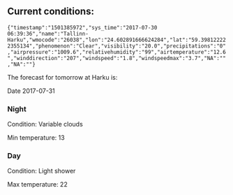 ## Current conditions: 
 ``` {"timestamp":"1501385972","sys_time":"2017-07-30 06:39:36","name":"Tallinn-Harku","wmocode":"26038","lon":"24.602891666624284","lat":"59.398122222355134","phenomenon":"Clear","visibility":"20.0","precipitations":"0","airpressure":"1009.6","relativehumidity":"99","airtemperature":"12.6","winddirection":"207","windspeed":"1.8","windspeedmax":"3.7","NA":"","NA":""} ```

 The forecast for tomorrow at Harku is: 

Date 2017-07-31 

### Night 

Condition: Variable clouds 

Min temperature: 13 

### Day 

Condition: Light shower 

Max temperature: 22 

